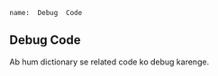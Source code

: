 ```ngMeta
name:  Debug  Code

```
## Debug  Code
Ab hum dictionary se related code ko debug karenge.